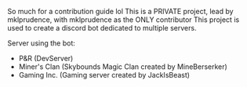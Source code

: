 So much for a contribution guide lol
This is a PRIVATE project, lead by mklprudence, with mklprudence as the ONLY contributor
This project is used to create a discord bot dedicated to multiple servers.

Server using the bot:
 - P&R  (DevServer)
 - Miner's Clan  (Skybounds Magic Clan created by MineBerserker)
 - Gaming Inc.  (Gaming server created by JackIsBeast)
